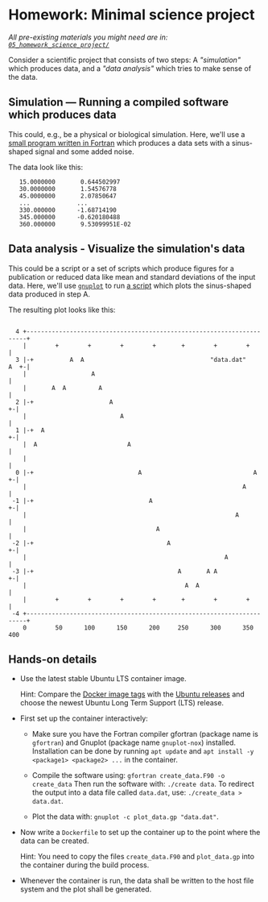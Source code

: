 # Homework: Minimal science project

_All pre-existing materials you might need are in: [`05_homework_science_project/`](05_homework_science_project/)_

Consider a scientific project that consists of two steps: A _"simulation"_ which produces data, and a _"data analysis"_ which tries to make sense of the data.

## Simulation — Running a compiled software which produces data

This could, e.g., be a physical or biological simulation. Here, we'll use a [small program written in Fortran](05_homework_science_project/create_data.F90) which produces a data sets with a sinus-shaped signal and some added noise.

The data look like this:
```
   15.0000000       0.644502997    
   30.0000000       1.54576778    
   45.0000000       2.07850647    
   ...             ...
   330.000000      -1.68714190    
   345.000000      -0.620180488    
   360.000000       9.53099951E-02
```

## Data analysis - Visualize the simulation's data

This could be a script or a set of scripts which produce figures for a publication or reduced data like mean and standard deviations of the input data. Here, we'll use [`gnuplot`](https://en.wikipedia.org/wiki/Gnuplot) to run [a script](05_homework_science_project/plot_data.gp) which plots the sinus-shaped data produced in step A.

The resulting plot looks like this:
```
                                                                            
  4 +----------------------------------------------------------------------+   
    |        +        +        +        +       +        +        +        |   
  3 |-+          A  A                                   "data.dat"    A  +-|   
    |                  A                                                   |   
    |       A  A         A                                                 |   
  2 |-+                     A                                            +-|   
    |                          A                                           |   
  1 |-+  A                                                               +-|   
    |  A                         A                                         |   
    |                                                                      |   
  0 |-+                             A                               A    +-|   
    |                                                            A         |   
 -1 |-+                                A                                 +-|   
    |                                                          A           |   
    |                                    A                                 |   
 -2 |-+                                     A                            +-|   
    |                                                       A              |   
 -3 |-+                                        A       A A               +-|   
    |                                            A  A                      |   
    |        +        +        +        +       +        +        +        |   
 -4 +----------------------------------------------------------------------+   
    0        50      100      150      200     250      300      350      400  

```

## Hands-on details

- Use the latest stable Ubuntu LTS container image.

  Hint: Compare the [Docker image tags](https://hub.docker.com/_/ubuntu) with the [Ubuntu releases](https://ubuntu.com/about/release-cycle) and choose the newest Ubuntu Long Term Support (LTS) release.

- First set up the container interactively:

   - Make sure you have the Fortran compiler gfortran (package name is `gfortran`) and Gnuplot (package name `gnuplot-nox`) installed. Installation can be done by running `apt update` and `apt install -y <package1> <package2> ...` in the container.

   - Compile the software using: `gfortran create_data.F90 -o create_data` Then run the software with: `./create data`. To redirect the output into a data file called `data.dat`, use: `./create_data > data.dat`.

   - Plot the data with: `gnuplot -c plot_data.gp "data.dat"`.

- Now write a `Dockerfile` to set up the container up to the point where the data can be created.
  
  Hint: You need to copy the files `create_data.F90` and `plot_data.gp` into the container during the build process.

- Whenever the container is run, the data shall be written to the host file system and the plot shall be generated.

